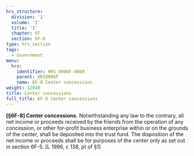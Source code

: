 ```yaml
---
hrs_structure:
  division: '1'
  volume: '1'
  title: '1'
  chapter: 6F
  section: 6F-8
type: hrs_section
tags:
  - Government
menu:
  hrs:
    identifier: HRS_0006F-0008
    parent: HRS0006F
    name: 6F-8 Center concessions
weight: 12040
title: Center concessions
full_title: 6F-8 Center concessions
---
```

**[§6F-8] Center concessions.** Notwithstanding any law to the contrary, all net income or proceeds received by the friends from the operation of any concession, or other for-profit business enterprise within or on the grounds of the center, shall be deposited into the trust fund. The disposition of the net income or proceeds shall be for purposes of the center only as set out in section 6F-5\. [L 1996, c 138, pt of §1]